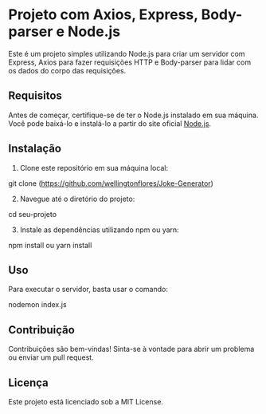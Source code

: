 # Projeto com Axios, Express, Body-parser e Node.js

Este é um projeto simples utilizando Node.js para criar um servidor com Express, Axios para fazer requisições HTTP e Body-parser para lidar com os dados do corpo das requisições.

## Requisitos

Antes de começar, certifique-se de ter o Node.js instalado em sua máquina. Você pode baixá-lo e instalá-lo a partir do site oficial [Node.js](https://nodejs.org/).

## Instalação

1. Clone este repositório em sua máquina local:

git clone (https://github.com/wellingtonflores/Joke-Generator)

2. Navegue até o diretório do projeto:

cd seu-projeto

3. Instale as dependências utilizando npm ou yarn:

npm install
 ou
yarn install

## Uso
Para executar o servidor, basta usar o comando:

nodemon index.js

## Contribuição
Contribuições são bem-vindas! Sinta-se à vontade para abrir um problema ou enviar um pull request.

## Licença
Este projeto está licenciado sob a MIT License.
